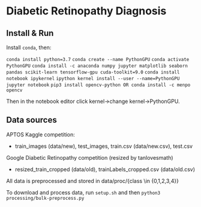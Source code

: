 
# Diabetic Retinopathy Diagnosis

## Install & Run
Install `conda`, then:

`conda install python=3.7`
`conda create --name PythonGPU`
`conda activate PythonGPU`
`conda install -c anaconda numpy jupyter matplotlib seaborn pandas scikit-learn tensorflow-gpu cuda-toolkit=9.0`
`conda install notebook ipykernel`
`ipython kernel install --user --name=PythonGPU`
`jupyter notebook`
`pip3 install opencv-python OR conda install -c menpo opencv`

Then in the notebook editor click kernel->change kernel->PythonGPU.

## Data sources

APTOS Kaggle competition:
 - train_images (data/new), test_images, train.csv (data/new.csv), test.csv

Google Diabetic Retinopathy competition (resized by tanlovesmath)
 - resized_train_cropped (data/old), trainLabels_cropped.csv (data/old.csv)

All data is preprocessed and stored in data/proc/{class \\in {0,1,2,3,4}}

To download and process data, run `setup.sh` and then `python3 processing/bulk-preprocess.py`
